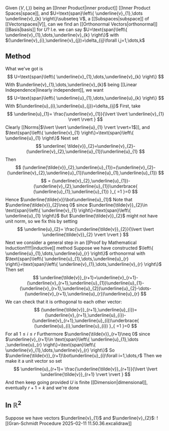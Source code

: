 Given $\left\{ V,(,) \right\}$ being an [[Inner Product|inner product]] [[Inner Product Spaces|space]], and $U=\text{span}\left\{ \underline{v}_{1},\dots \underline{v}_{k} \right\}\subseteq V$, a [[Subspaces|subspace]] of [[Vectorspaces|$V$]], can we find an [[Orthonormal Vectors|orthonormal]] [[Basis|basis]] for $U$?
I.e. we can say $U=\text{span}\left\{ \underline{v}_{1},\dots,\underline{v}_{k} \right\}$ with $(\underline{v}_{i},\underline{v}_{j})=\delta_{ij}\forall i,j=1,\dots,k$
## Method
What we've got is 
$$
U=\text{span}\left\{ \underline{v}_{1},\dots,\underline{v}_{k} \right\}
$$
With $\underline{v}_{1},\dots,\underline{v}_{k}$ being [[Linear Independence|linearly independent]], we want 
$$
U=\text{span}\left\{ \underline{u}_{1},\dots,\underline{u}_{k} \right\}
$$
With $(\underline{u}_{i},\underline{u}_{j})=\delta_{ij}$
First, take 
$$
\underline{u}_{1}= \frac{\underline{v}_{1}}{\lvert \lvert \underline{v}_{1} \rvert \rvert }
$$
Clearly [[Norms|$\lvert \lvert \underline{u}_{1} \rvert \rvert=1$]], and $\text{span}\left\{ \underline{v}_{1} \right\}=\text{span}\left\{ \underline{u}_{1} \right\}$
Next set
$$
\underline{ \tilde{v}}_{2}=\underline{v}_{2}-(\underline{v}_{2},\underline{u}_{1})\underline{u}_{1}
$$
Then
$$
(\underline{\tilde{v}}_{2},\underline{u}_{1})=(\underline{v}_{2}-(\underline{v}_{2},\underline{u}_{1})\underline{u}_{1},\underline{u}_{1})
$$
$$
= (\underline{v}_{2},\underline{u}_{1})-(\underline{v}_{2},\underline{u}_{1})\underbrace{ (\underline{u}_{1},\underline{u}_{1}) }_{ =1 }=0
$$
Hence $\underline{\tilde{v}}\bot\underline{u}_{1}$
Note that $\underline{\tilde{v}}_{2}\neq 0$ since $\underline{\tilde{v}}_{2}\in \text{span}\left\{ \underline{v}_{1} \right\}=\text{span}\left\{ \underline{u}_{1} \right\}$
But $\underline{\tilde{v}}_{2}$ might not have unit norm, so we fix this by setting 
$$
\underline{u}_{2}= \frac{\underline{\tilde{v}}_{2}}{\lvert \lvert \underline{\tilde{v}}_{2} \rvert \rvert }
$$
Next we consider a general step in an [[Proof by Mathematical Induction!!!!!|inductive]] method
Suppose we have constructed $\left\{ \underline{u}_{1},\dots,\underline{u}_{r} \right\}$ orthonormal with $\text{span}\left\{ \underline{u}_{1},\dots,\underline{u}_{r} \right\}=\text{span}\left\{ \underline{v}_{1},\dots,\underline{v}_{r} \right\}$
Then set
$$
\underline{\tilde{v}}_{r+1}=\underline{v}_{r+1}-(\underline{v}_{r+1},\underline{u}_{1})\underline{u}_{1}-(\underline{v}_{r+1},\underline{u}_{2})\underline{u}_{2}-\dots-(\underline{v}_{r+1},\underline{u}_{r})\underline{u}_{r}
$$
We can check that it is orthogonal to each other vector:
$$
(\underline{\tilde{v}}_{r+1},\underline{u}_{i})=(\underline{v}_{r+1},\underline{u}_{i})-(\underline{v}_{r+1},\underline{u}_{i})\underbrace{ (\underline{u}_{i},\underline{u}_{i}) }_{ =1 }=0
$$
For all $1\leq i\leq r$
Furthermore $\underline{\tilde{v}}_{r+1}\neq 0$ since $\underline{v}_{r+1}\in \text{span}\left\{ \underline{u}_{1},\dots ,\underline{u}_{r} \right\}=\text{span}\left\{ \underline{v}_{1},\dots,\underline{v}_{r} \right\}$
So $\underline{\tilde{v}}_{r+1}\bot\underline{u}_{i}\forall i=1,\dots,r$
Then we make it a unit vector so set
$$
\underline{u}_{r+1}= \frac{\underline{\tilde{v}}_{r+1}}{\lvert \lvert \underline{\tilde{v}}_{r+1} \rvert \rvert }
$$
And then keep going provided $U$ is finite [[Dimension|dimensional]], eventually $r+1=k$ and we're done
## In $\mathbb{R}^{2}$
Suppose we have vectors $\underline{v}_{1}$ and $\underline{v}_{2}$:
![[Gran-Schmidt Procedure 2025-02-11 11.50.36.excalidraw]]

